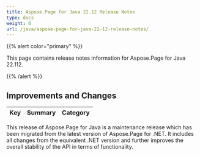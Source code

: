 ```yaml
---
title: Aspose.Page for Java 22.12 Release Notes
type: docs
weight: 6
url: /java/aspose-page-for-java-22-12-release-notes/
---
```


{{% alert color="primary" %}}

This page contains release notes information for Aspose.Page for Java 22.112.

{{% /alert %}}
## **Improvements and Changes**

|**Key**|**Summary**|**Category**|
| :- | :- | :- |

This release of Aspose.Page for Java is a maintenance release which has been migrated from the latest version of Aspose.Page for .NET. It includes all changes from the equivalent .NET version and further improves the overall stability of the API in terms of functionality.

